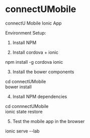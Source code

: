 # connectUMobile
connectU Mobile Ionic App

Environment Setup:

1) Install NPM

2) Install cordova + ionic

npm install -g cordova ionic <br />

3) Install the bower components

cd connectUMobile <br />
bower install

4) Install NPM dependencies

cd connnectUMobile <br />
ionic state restore

5) Test the mobile app in the browser

ionic serve --lab
